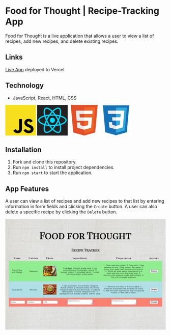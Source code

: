 # Food for Thought | Recipe-Tracking App

Food for Thought is a live application that allows a user to view a list of recipes, add new recipes, and delete existing recipes.

## Links
[Live App](https://recipe-tracking-app-alpha.vercel.app/) deployed to Vercel  

## Technology
- JavaScript, React, HTML, CSS  
  
![JS icon](images/javascript.png)
![React icon](images/react.png)
![HTML icon](images/html.png)
![CSS icon](images/css.png)  
  
## Installation
1. Fork and clone this repository.
2. Run `npm install` to install project dependencies.
3. Run `npm start` to start the application.

## App Features

A user can view a list of recipes and add new recipes to that list by entering information in form fields and clicking the `Create` button. A user can also delete a specific recipe by clicking the `Delete` button.  

![recipe screenshot](images/recipe-screenshot.png)  
